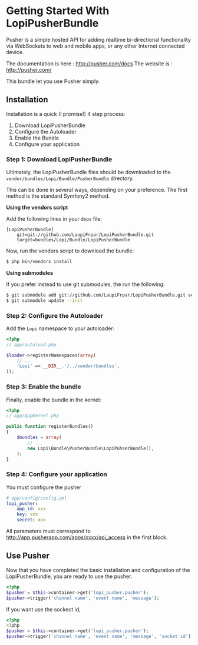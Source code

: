 Getting Started With LopiPusherBundle
=====================================

Pusher is a simple hosted API for adding realtime bi-directional functionality via WebSockets to web and mobile apps, or any other Internet connected device.

The documentation is here : http://pusher.com/docs
The website is : http://pusher.com/

This bundle let you use Pusher simply.

## Installation

Installation is a quick (I promise!) 4 step process:

1. Download LopiPusherBundle
2. Configure the Autoloader
3. Enable the Bundle
4. Configure your application

### Step 1: Download LopiPusherBundle

Ultimately, the LopiPusherBundle files should be downloaded to the
`vendor/bundles/Lopi/Bundle/PusherBundle` directory.

This can be done in several ways, depending on your preference. The first
method is the standard Symfony2 method.

**Using the vendors script**

Add the following lines in your `deps` file:

```
[LopiPusherBundle]
    git=git://github.com/LaupiFrpar/LopiPusherBundle.git
    target=bundles/Lopi/Bundle/LopiPusherBundle
```

Now, run the vendors script to download the bundle:

``` bash
$ php bin/vendors install
```

**Using submodules**

If you prefer instead to use git submodules, the run the following:

``` bash
$ git submodule add git://github.com/LaupiFrpar/LopiPusherBundle.git vendor/bundles/Lopi/Bundle/PusherBundle
$ git submodule update --init
```

### Step 2: Configure the Autoloader

Add the `Lopi` namespace to your autoloader:

``` php
<?php
// app/autoload.php

$loader->registerNamespaces(array(
    // ...
    'Lopi' => __DIR__.'/../vendor/bundles',
));
```

### Step 3: Enable the bundle

Finally, enable the bundle in the kernel:

``` php
<?php
// app/AppKernel.php

public function registerBundles()
{
    $bundles = array(
        // ...
        new Lopi\Bundle\PusherBundle\LopiPuhserBundle(),
    );
}
```

### Step 4: Configure your application

You must configure the pusher

``` yaml
# app/config/config.yml
lopi_pusher:
    app_id: xxx
	key: xxx
	secret: xxx
```

All parameters must correspond to http://app.pusherapp.com/apps/xxxx/api_access in the first block.

## Use Pusher

Now that you have completed the basic installation and configuration of the
LopiPusherBundle, you are ready to use the pusher.

``` php
<?php
$pusher = $this->container->get('lopi_pusher.pusher');
$pusher->trigger('channel name', 'event name', 'message');
```

If you want use the sockect id, 

``` php
<?php
<?php
$pusher = $this->container->get('lopi_pusher.pusher');
$pusher->trigger('channel name', 'event name', 'message', 'socket id');
```